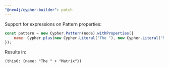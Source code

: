 ```yaml
---
"@neo4j/cypher-builder": patch
---
```


Support for expressions on Pattern properties:

```js
const pattern = new Cypher.Pattern(node).withProperties({
    name: Cypher.plus(new Cypher.Literal("The "), new Cypher.Literal("Matrix")),
});
```

Results in:

```cypher
(this0: {name: "The " + "Matrix"})
```
